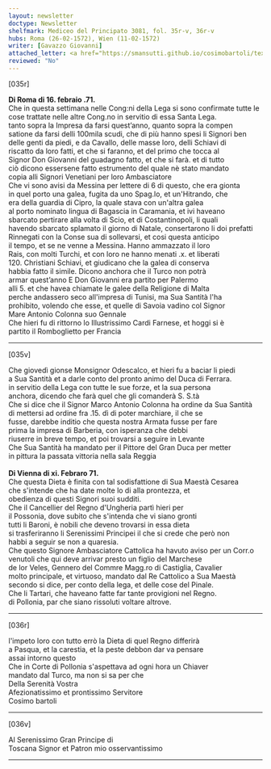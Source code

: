 ```yaml
---
layout: newsletter
doctype: Newsletter
shelfmark: Mediceo del Principato 3081, fol. 35r-v, 36r-v
hubs: Roma (26-02-1572), Wien (11-02-1572)
writer: [Gavazzo Giovanni]
attached_letter: <a href="https://smansutti.github.io/cosimobartoli/texts/2981_014/">2981_014</a>
reviewed: "No"
---
```


[035r]  
  
  
<strong>Di Roma di 16. febraio .71.</strong>  
Che in questa settimana nelle Cong:ni della Lega si sono confirmate tutte le  
cose trattate nelle altre Cong.no in servitio di essa Santa Lega.  
tanto sopra la Impresa da farsi quest’anno, quanto sopra la compen  
satione da farsi delli 100mila scudi, che di più hanno spesi li Signori ben  
delle genti da piedi, e da Cavallo, delle masse loro, delli Schiavi di  
riscatto da loro fatti, et che si faranno, et del primo che tocca al  
Signor Don Giovanni del guadagno fatto, et che si farà. et di tutto  
ciò dicono essersene fatto estrumento del quale nè stato mandato  
copia alli Signori Venetiani per loro Ambasciatore  
Che vi sono avisi da Messina per lettere di 6 di questo, che era gionta  
in quel porto una galea, fugita da uno Spag.lo, et un'Hitrando, che  
era della guardia di Cipro, la quale stava con un'altra galea  
al porto nominato lingua di Bagascia in Caramania, et ivi haveano  
sbarcato pertirare alla volta di Scio, et di Costantinopoli, li quali  
havendo sbarcato splamato il giorno di Natale, consertarono li doi prefatti  
Rinnegati con la Conse sua di sollevarsi, et cosi questa anticipo  
il tempo, et se ne venne a Messina. Hanno ammazzato il loro  
Rais, con molti Turchi, et con loro ne hanno menati .x. et liberati  
120. Christiani Schiavi, et giudicano che la galea di conserva  
habbia fatto il simile. Dicono anchora che il Turco non potrà  
armar quest’anno E Don Giovanni era partito per Palermo  
alli 5. et che havea chiamate le galee della Religione di Malta  
perche andassero seco all'impresa di Tunisi, ma Sua Santità l'ha  
prohibito, volendo che esse, et quelle di Savoia vadino col Signor  
Mare Antonio Colonna suo Gennale  
Che hieri fu di rittorno lo Illustrissimo Cardi Farnese, et hoggi si è  
partito il Romboglietto per Francia  
  
---  

[035v]  
  
  
Che giovedì gionse Monsignor Odescalco, et hieri fu a baciar li piedi  
a Sua Santità et a darle conto del pronto animo del Duca di Ferrara.  
in servitio della Lega con tutte le sue forze, et la sua persona  
anchora, dicendo che farà quel che gli comanderà S. S.tà  
Che si dice che il Signor Marco Antonio Colonna ha ordine da Sua Santità  
di mettersi ad ordine fra .15. dì di poter marchiare, il che se  
fusse, darebbe inditio che questa nostra Armata fusse per fare  
prima la impresa di Barberia, con isperanza che debbi  
riuserre in breve tempo, et poi trovarsi a seguire in Levante  
Che Sua Santità ha mandato per il Pittore del Gran Duca per metter  
in pittura la passata vittoria nella sala Reggia  
<br/><strong>Di Vienna di xi. Febraro 71.</strong>  
Che questa Dieta è finita con tal sodisfattione di Sua Maestà Cesarea  
che s'intende che ha date molte lo di alla prontezza, et  
obedienza di questi Signori suoi sudditi.  
Che il Cancellier del Regno d'Ungheria partì hieri per  
il Possonia, dove subito che s'intenda che vi siano gronti  
tutti li Baroni, è nobili che deveno trovarsi in essa dieta  
si trasferiranno li Serenissimi Principei il che si crede che però non  
habbi a seguir se non a quaresia.  
Che questo Signore Ambasciatore Cattolica ha havuto aviso per un Corr.o  
venutoli che qui deve arrivar presto un figlio del Marchese  
de lor Veles, Gennero del Commre Magg.ro di Castiglia, Cavalier  
molto principale, et virtuoso, mandato dal Re Cattolico a Sua Maestà  
secondo si dice, per conto della lega, et delle cose del Pinale.  
Che li Tartari, che haveano fatte far tante provigioni nel Regno.  
di Pollonia, par che siano rissoluti voltare altrove.  
  
---  

[036r]  
  
  
l'impeto loro con tutto errò la Dieta di quel Regno differirà  
a Pasqua, et la carestia, et la peste debbon dar va pensare  
assai intorno questo  
Che in Corte di Pollonia s'aspettava ad ogni hora un Chiaver  
mandato dal Turco, ma non si sa per che  
Della Serenità Vostra  
Afezionatissimo et prontissimo Servitore  
Cosimo bartoli  
  
---  

[036v]  
  
  
Al Serenissimo Gran Principe di  
Toscana Signor et Patron mio osservantissimo  
  
---  

